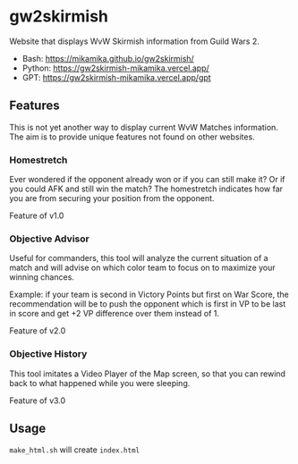 # gw2skirmish

Website that displays WvW Skirmish information from Guild Wars 2.

- Bash: https://mikamika.github.io/gw2skirmish/
- Python: https://gw2skirmish-mikamika.vercel.app/
- GPT: https://gw2skirmish-mikamika.vercel.app/gpt

## Features

This is not yet another way to display current WvW Matches information. The aim is to provide unique features not found on other websites.

### Homestretch

Ever wondered if the opponent already won or if you can still make it? Or if you could AFK and still win the match? The homestretch indicates how far you are from securing your position from the opponent.

Feature of v1.0

### Objective Advisor

Useful for commanders, this tool will analyze the current situation of a match and will advise on which color team to focus on to maximize your winning chances.

Example: if your team is second in Victory Points but first on War Score, the recommendation will be to push the opponent which is first in VP to be last in score and get +2 VP difference over them instead of 1.

Feature of v2.0

### Objective History

This tool imitates a Video Player of the Map screen, so that you can rewind back to what happened while you were sleeping.

Feature of v3.0

## Usage

`make_html.sh` will create `index.html`
